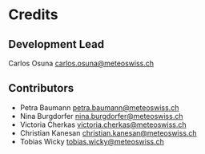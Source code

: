 # Credits

## Development Lead

Carlos Osuna <carlos.osuna@meteoswiss.ch>

## Contributors

- Petra Baumann <petra.baumann@meteoswiss.ch>
- Nina Burgdorfer <nina.burgdorfer@meteoswiss.ch>
- Victoria Cherkas <victoria.cherkas@meteoswiss.ch>
- Christian Kanesan <christian.kanesan@meteoswiss.ch>
- Tobias Wicky <tobias.wicky@meteoswiss.ch>
